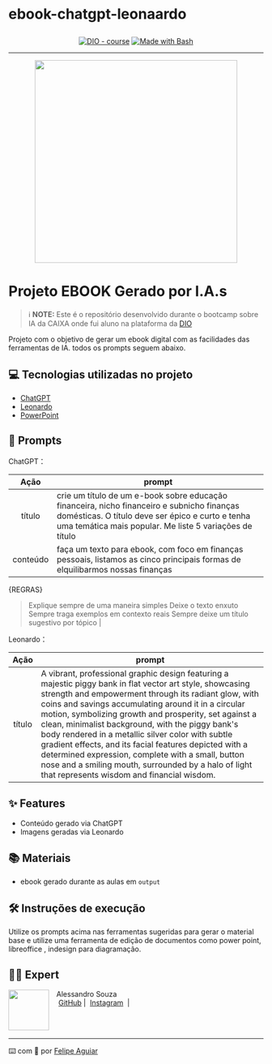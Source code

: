 # ebook-chatgpt-leonaardo<p align="center">

</p>


<p align="center">
<a href="https://dio.me/"><img src="https://img.shields.io/badge/DIO-Course-28DA77?logo=youtube" alt="DIO - course"></a>
<a href="https://www.gnu.org/software/bash/" title="Go to Bash homepage"><img src="https://img.shields.io/badge/Prompt-Project-blue?logo=gnu-bash&amp;logoColor=white" alt="Made with Bash"></a></p>

-------


<p align="center">
<img 
    src="./assets/cover.png"
    width="400"  
/>
</p>

# Projeto EBOOK Gerado por I.A.s


 > ℹ️ **NOTE:** Este é o repositório desenvolvido durante o bootcamp sobre IA da CAIXA onde fui aluno na plataforma da [DIO](https://dio.me)

Projeto com o objetivo de gerar um ebook digital com as facilidades das ferramentas de IA. todos os prompts
seguem abaixo.

## 💻 Tecnologias utilizadas no projeto

- [ChatGPT](https://chat.openai.com/) 
- [Leonardo](https://leonardo.ai)
- [PowerPoint](https://www.microsoft.com/en/microsoft-365/powerpoint)

## 🧠 Prompts


ChatGPT：

|   Ação   | prompt                                                                                                                                                                                                                                                                         |
| :------: | ------------------------------------------------------------------------------------------------------------------------------------------------------------------------------------------------------------------------------------------------------------------------------ |
|  título  | crie um título de um e-book sobre educação financeira, nicho financeiro e subnicho finanças domésticas. O título deve ser épico e curto e tenha uma temática mais popular. Me liste 5 variações de título                                                      |
| conteúdo | faça um texto para ebook, com foco em finanças pessoais, listamos as cinco principais formas de elquilibarmos nossas finanças

{REGRAS}
> Explique sempre de uma maneira simples
> Deixe o texto enxuto
> Sempre traga exemplos em contexto reais
> Sempre deixe um título sugestivo por tópico |


Leonardo：

|  Ação  | prompt                                                                                 |
| :----: | -------------------------------------------------------------------------------------- |
| título | A vibrant, professional graphic design featuring a majestic piggy bank in flat vector art style, showcasing strength and empowerment through its radiant glow, with coins and savings accumulating around it in a circular motion, symbolizing growth and prosperity, set against a clean, minimalist background, with the piggy bank's body rendered in a metallic silver color with subtle gradient effects, and its facial features depicted with a determined expression, complete with a small, button nose and a smiling mouth, surrounded by a halo of light that represents wisdom and financial wisdom. |

## ✨ Features

- Conteúdo gerado via ChatGPT
- Imagens geradas via Leonardo

## 📚 Materiais

- ebook gerado durante as aulas em `output`

## 🛠️ Instruções de execução

Utilize os prompts acima nas ferramentas sugeridas para gerar o material base e utilize uma ferramenta de edição de documentos como power point, libreoffice , indesign para diagramação.

## 👨‍💻 Expert

<p>
    <img 
      align=left 
      margin=10 
      width=80 
      src="https://avatars.githubusercontent.com/u/37452836?v=4"
    />
    <p>&nbsp&nbsp&nbspAlessandro Souza<br>
    &nbsp&nbsp&nbsp
    <a href="https://github.com/alessandro1706">
    GitHub</a>&nbsp;|&nbsp;
    <a href="www.linkedin.com/in/alessandrosouza-ti/>LinkedIn</a>
&nbsp;|&nbsp;
    <a href="https://www.instagram.com/alessandrosouza-ce/">
    Instagram</a>
&nbsp;|&nbsp;</p>
</p>
<br/><br/>
<p>

---

⌨️ com 💜 por [Felipe Aguiar](https://github.com/felipeAguiarCode)
